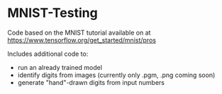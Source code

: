 # MNIST-Testing

Code based on the MNIST tutorial available on at https://www.tensorflow.org/get_started/mnist/pros

Includes additional code to:
- run an already trained model
- identify digits from images (currently only .pgm, .png coming soon)
- generate "hand"-drawn digits from input numbers
